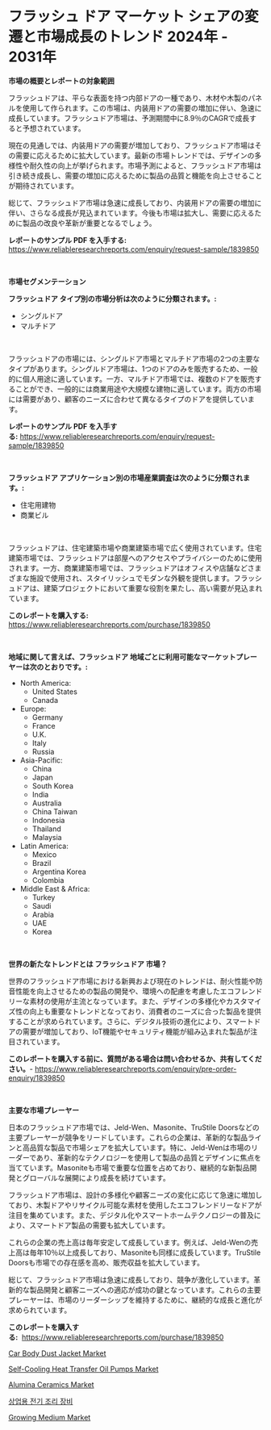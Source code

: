 <p><h1>フラッシュ ドア マーケット シェアの変遷と市場成長のトレンド 2024年 - 2031年</h1></p><p><strong>市場の概要とレポートの対象範囲</strong></p>
<p><p>フラッシュドアは、平らな表面を持つ内部ドアの一種であり、木材や木製のパネルを使用して作られます。この市場は、内装用ドアの需要の増加に伴い、急速に成長しています。フラッシュドア市場は、予測期間中に8.9％のCAGRで成長すると予想されています。</p><p>現在の見通しでは、内装用ドアの需要が増加しており、フラッシュドア市場はその需要に応えるために拡大しています。最新の市場トレンドでは、デザインの多様性や耐久性の向上が挙げられます。市場予測によると、フラッシュドア市場は引き続き成長し、需要の増加に応えるために製品の品質と機能を向上させることが期待されています。</p><p>総じて、フラッシュドア市場は急速に成長しており、内装用ドアの需要の増加に伴い、さらなる成長が見込まれています。今後も市場は拡大し、需要に応えるために製品の改良や革新が重要となるでしょう。</p></p>
<p><strong>レポートのサンプル PDF を入手する:</strong> <a href="https://www.reliableresearchreports.com/enquiry/request-sample/1839850">https://www.reliableresearchreports.com/enquiry/request-sample/1839850</a></p>
<p>&nbsp;</p>
<p><strong>市場セグメンテーション</strong></p>
<p><strong>フラッシュドア タイプ別の市場分析は次のように分類されます。:</strong></p>
<p><ul><li>シングルドア</li><li>マルチドア</li></ul></p>
<p>&nbsp;</p>
<p><p>フラッシュドアの市場には、シングルドア市場とマルチドア市場の2つの主要なタイプがあります。シングルドア市場は、1つのドアのみを販売するため、一般的に個人用途に適しています。一方、マルチドア市場では、複数のドアを販売することができ、一般的には商業用途や大規模な建物に適しています。両方の市場には需要があり、顧客のニーズに合わせて異なるタイプのドアを提供しています。</p></p>
<p><strong>レポートのサンプル PDF を入手する:</strong>&nbsp;<a href="https://www.reliableresearchreports.com/enquiry/request-sample/1839850">https://www.reliableresearchreports.com/enquiry/request-sample/1839850</a></p>
<p>&nbsp;</p>
<p><strong> フラッシュドア アプリケーション別の市場産業調査は次のように分類されます。:</strong></p>
<p><ul><li>住宅用建物</li><li>商業ビル</li></ul></p>
<p>&nbsp;</p>
<p><p>フラッシュドアは、住宅建築市場や商業建築市場で広く使用されています。住宅建築市場では、フラッシュドアは部屋へのアクセスやプライバシーのために使用されます。一方、商業建築市場では、フラッシュドアはオフィスや店舗などさまざまな施設で使用され、スタイリッシュでモダンな外観を提供します。フラッシュドアは、建築プロジェクトにおいて重要な役割を果たし、高い需要が見込まれています。</p></p>
<p><strong>このレポートを購入する:</strong>&nbsp; <a href="https://www.reliableresearchreports.com/purchase/1839850">https://www.reliableresearchreports.com/purchase/1839850</a></p>
<p>&nbsp;</p>
<p><strong>地域に関して言えば、フラッシュドア 地域ごとに利用可能なマーケットプレーヤーは次のとおりです。:</strong></p>
<p><ul>
    <li>
        North America:
        <ul>
            <li>United States</li>
            <li>Canada</li>
        </ul>
    </li>
    <li>
        Europe:
        <ul>
            <li>Germany</li>
            <li>France</li>
            <li>U.K.</li>
            <li>Italy</li>
            <li>Russia</li>
        </ul>
    </li>
    <li>
        Asia-Pacific:
        <ul>
            <li>China</li>
            <li>Japan</li>
            <li>South Korea</li>
            <li>India</li>
            <li>Australia</li>
            <li>China Taiwan</li>
            <li>Indonesia</li>
            <li>Thailand</li>
            <li>Malaysia</li>
        </ul>
    </li>
    <li>
        Latin America:
        <ul>
            <li>Mexico</li>
            <li>Brazil</li>
            <li>Argentina Korea</li>
            <li>Colombia</li>
        </ul>
    </li>
    <li>
        Middle East & Africa:
        <ul>
            <li>Turkey</li>
            <li>Saudi</li>
            <li>Arabia</li>
            <li>UAE</li>
            <li>Korea</li>
        </ul>
    </li>
    </ul></p>
<p>&nbsp;</p>
<p><strong>世界の新たなトレンドとは フラッシュドア 市場？</strong></p>
<p><p>世界のフラッシュドア市場における新興および現在のトレンドは、耐火性能や防音性能を向上させるための製品の開発や、環境への配慮を考慮したエコフレンドリーな素材の使用が主流となっています。また、デザインの多様化やカスタマイズ性の向上も重要なトレンドとなっており、消費者のニーズに合った製品を提供することが求められています。さらに、デジタル技術の進化により、スマートドアの需要が増加しており、IoT機能やセキュリティ機能が組み込まれた製品が注目されています。</p></p>
<p><strong>このレポートを購入する前に、質問がある場合は問い合わせるか、共有してください。</strong>- <a href="https://www.reliableresearchreports.com/enquiry/pre-order-enquiry/1839850">https://www.reliableresearchreports.com/enquiry/pre-order-enquiry/1839850</a></p>
<p>&nbsp;</p>
<p><strong>主要な市場プレーヤー</strong></p>
<p><p>日本のフラッシュドア市場では、Jeld-Wen、Masonite、TruStile Doorsなどの主要プレーヤーが競争をリードしています。これらの企業は、革新的な製品ラインと高品質な製品で市場シェアを拡大しています。特に、Jeld-Wenは市場のリーダーであり、革新的なテクノロジーを使用して製品の品質とデザインに焦点を当てています。Masoniteも市場で重要な位置を占めており、継続的な新製品開発とグローバルな展開により成長を続けています。</p><p>フラッシュドア市場は、設計の多様化や顧客ニーズの変化に応じて急速に増加しており、木製ドアやリサイクル可能な素材を使用したエコフレンドリーなドアが注目を集めています。また、デジタル化やスマートホームテクノロジーの普及により、スマートドア製品の需要も拡大しています。</p><p>これらの企業の売上高は毎年安定して成長しています。例えば、Jeld-Wenの売上高は毎年10％以上成長しており、Masoniteも同様に成長しています。TruStile Doorsも市場での存在感を高め、販売収益を拡大しています。</p><p>総じて、フラッシュドア市場は急速に成長しており、競争が激化しています。革新的な製品開発と顧客ニーズへの適応が成功の鍵となっています。これらの主要プレーヤーは、市場のリーダーシップを維持するために、継続的な成長と進化が求められています。</p></p>
<p><strong>このレポートを購入する:</strong>&nbsp;&nbsp;<a href="https://www.reliableresearchreports.com/purchase/1839850">https://www.reliableresearchreports.com/purchase/1839850</a></p>
<p><p><a href="https://issuu.com/reportprime-2/docs/car-body-dust-jacket-market-size-2030.pptx">Car Body Dust Jacket Market</a></p><p><a href="https://issuu.com/reportprime-2/docs/self-cooling-heat-transfer-oil-pumps-market-size-2">Self-Cooling Heat Transfer Oil Pumps Market</a></p><p><a href="https://bubble-tree-ea4.notion.site/Alumina-Ceramics-Market-A-Comprehensive-Report-of-its-Market-Share-Growth-Trends-2024-2031-b4b0576b0bd045538eeb7b6bd00e2d8b">Alumina Ceramics Market</a></p><p><a href="https://github.com/vdhdwjyp90142/Market-Research-Report-List-1/blob/main/6251340187227.md">상업용 전기 조리 장비</a></p><p><a href="https://github.com/lbird53714/Market-Research-Report-List-3/blob/main/growing-medium-market.md">Growing Medium Market</a></p></p>
